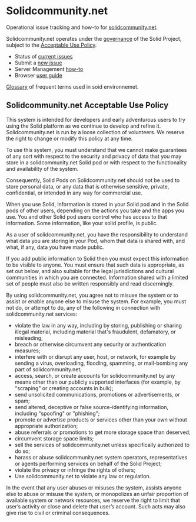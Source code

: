 # Solidcommunity.net

Operational issue tracking and how-to for [solidcommunity.net](https://solidcommunity.net).

Solidcommunity.net operates under the 
[governance](https://github.com/solid/process#solidcommunitynet) of
the Solid Project, subject to the 
[Acceptable Use Policy](#Solidcommunitynet-Acceptable-Use-Policy).

* Status of [current issues](https://github.com/solid/solidcommunity.net/issues)
* Submit a [new issue](https://github.com/solid/solidcommunity.net/issues/new)
* Server Management [how-to](https://github.com/solid/solidcommunity.net/wiki)
* Browser [user guide](https://github.com/solid/userguide)

[Glossary](https://github.com/solid/solidcommunity.net/wiki/Glossary) of frequent terms used in soid environnemet.

## Solidcommunity.net Acceptable Use Policy

This system is intended for developers and early adventurous users to try 
using the Solid platform as we continue to develop and refine it. 
Solidcommunity.net is run by a loose collection of volunteers. 
We reserve the right to change or modify this policy at any time.

To use this system, you must understand that we cannot make guarantees of any 
sort with respect to the security and privacy of data that you may store in 
a solidcommunity.net Solid pod or with respect to the functionality and 
availability of the system. 

Consequently, Solid Pods on Solidcommunity.net should not be used to store 
personal data, or any data that is otherwise sensitive, private, confidential, 
or intended in any way for commercial use.

When you use Solid, information is stored in your Solid pod and in the Solid 
pods of other users, depending on the actions you take and the apps you use. 
You and other Solid pod users control who has access to that information. 
Some information, like your solid profile, is public.

As a user of solidcommunity.net, you have the responsibility to understand what 
data you are storing in your Pod, whom that data is shared with, and what, 
if any, data you have made public.

If you add public information to Solid then you must expect this information 
to be visible to anyone. You must ensure that such data is appropriate, 
as set out below, and also suitable for the legal jurisdictions and cultural 
communities in which you are connected. Information shared with a limited set 
of people must also be written responsibly and read discerningly.

By using solidcommunity.net, you agree not to misuse the system or to assist 
or enable anyone else to misuse the system. For example, you must not do, 
or attempt to do, any of the following in connection with solidcommunity.net 
services:

* violate the law in any way, including by storing, publishing or sharing 
    illegal material, including material that's fraudulent, defamatory, or misleading;
* breach or otherwise circumvent any security or authentication measures;
* interfere with or disrupt any user, host, or network, for example by sending 
    a virus, overloading, flooding, spamming, or mail-bombing any part of 
    solidcommunity.net;
* access, search, or create accounts for solidcommunity.net by any means other 
    than our publicly supported interfaces (for example, by "scraping" or 
    creating accounts in bulk);
* send unsolicited communications, promotions or advertisements, or spam;
* send altered, deceptive or false source-identifying information, 
    including "spoofing" or "phishing";
* promote or advertise products or services other than your own without 
    appropriate authorization;
* abuse referrals or promotions to get more storage space than deserved;
* circumvent storage space limits;
* sell the services of solidcommunity.net unless specifically authorized to do so;
* harass or abuse solidcommunity.net system operators, representatives or 
    agents performing services on behalf of the Solid Project;
* violate the privacy or infringe the rights of others;
* Use solidcommunity.net to violate any law or regulation.

In the event that any user abuses or misuses the system, assists anyone else 
to abuse or misuse the system, or monopolizes an unfair proportion of available 
system or network resources, we reserve the right to limit that user’s activity 
or close and delete that user’s account. Such acts may also give rise to civil 
or criminal consequences. 
